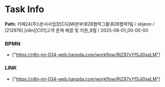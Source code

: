# Task Info

**Path:** 카페24(주)\본사사업장\[CG]MI본부\B2B협력그룹\B2B협력1팀 / sbjeon / [212976] [n8n][C01]고객 문제 해결 및 지원_8월 / 2025-08-01_00-00-00

### BPMN
- ["https://n8n-mi-034-web.hanpda.com/workflow/RtZ87xYfSJl0seLM"]

### LINK
- ["https://n8n-mi-034-web.hanpda.com/workflow/RtZ87xYfSJl0seLM"]

